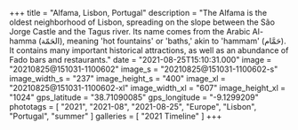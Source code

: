 +++
title = "Alfama, Lisbon, Portugal"
description = "The Alfama is the oldest neighborhood of Lisbon, spreading on the slope between the São Jorge Castle and the Tagus river. Its name comes from the Arabic Al-hamma (الحَمّة), meaning 'hot fountains' or 'baths,' akin to 'hammam' (حَمَّام). It contains many important historical attractions, as well as an abundance of Fado bars and restaurants."
date = "2021-08-25T15:10:31.000"
image = "20210825@151031-1100602"
image_s = "20210825@151031-1100602-s"
image_width_s = "237"
image_height_s = "400"
image_xl = "20210825@151031-1100602-xl"
image_width_xl = "607"
image_height_xl = "1024"
gps_latitude = "38.71090085"
gps_longitude = "-9.1299209"
phototags = [ "2021", "2021-08", "2021-08-25", "Europe", "Lisbon", "Portugal", "summer" ]
galleries = [ "2021 Timeline" ]
+++
